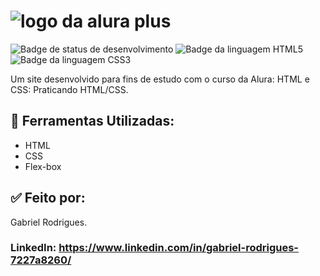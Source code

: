 # <img alt="logo da alura plus" src= "https://github.com/eprahoje/alura-plus/assets/143037296/45c2161d-6eb5-4e37-9992-99d05320c651">

<p>
  <img loading="lazy" alt="Badge de status de desenvolvimento" src="https://img.shields.io/badge/STATUS-COMPLETO-green">
  <img loading="lazy" alt="Badge da linguagem HTML5" src="https://img.shields.io/badge/HTML5-orange">
  <img loading="lazy" alt="Badge da linguagem CSS3" src="https://img.shields.io/badge/CSS3-blue"> 
</p>

Um site desenvolvido para fins de estudo com o curso da Alura: HTML e CSS: Praticando HTML/CSS.

## 🧰 Ferramentas Utilizadas:
* HTML
* CSS
* Flex-box

## ✅ Feito por: 
Gabriel Rodrigues.

### LinkedIn: https://www.linkedin.com/in/gabriel-rodrigues-7227a8260/





